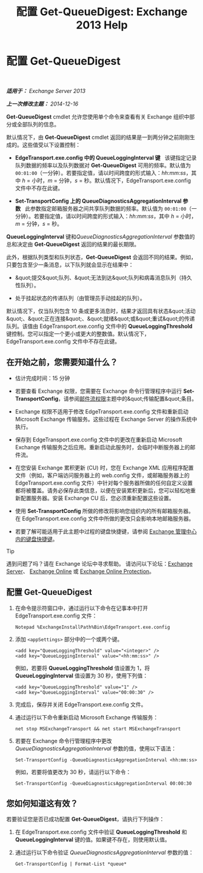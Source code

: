﻿---
title: '配置 Get-QueueDigest: Exchange 2013 Help'
TOCTitle: 配置 Get-QueueDigest
ms:assetid: f730c520-4ba5-4a15-8846-132bff500bb8
ms:mtpsurl: https://technet.microsoft.com/zh-cn/library/Dn505733(v=EXCHG.150)
ms:contentKeyID: 59636434
ms.date: 05/21/2018
mtps_version: v=EXCHG.150
ms.translationtype: MT
---

# 配置 Get-QueueDigest

 

_**适用于：** Exchange Server 2013_

_**上一次修改主题：** 2014-12-16_

**Get-QueueDigest** cmdlet 允许您使用单个命令来查看有关 Exchange 组织中部分或全部队列的信息。

默认情况下，由 **Get-QueueDigest** cmdlet 返回的结果是一到两分钟之前刚刚生成的。这些值受以下设置控制：

  - **EdgeTransport.exe.config 中的 QueueLoggingInterval 键**   该键指定记录队列数据的频率以及队列数据对 **Get-QueueDigest** 可用的频率。默认值为 `00:01:00`（一分钟）。若要指定值，请以时间跨度的形式输入：*hh:mm:ss*，其中 *h* = 小时，*m* = 分钟，*s* = 秒。默认情况下，EdgeTransport.exe.config 文件中不存在此键。

  - **Set-TransportConfig 上的 QueueDiagnosticsAggregationInterval 参数**   此参数指定邮箱服务器之间共享队列数据的频率。默认值为 `00:01:00`（一分钟）。若要指定值，请以时间跨度的形式输入：*hh:mm:ss*，其中 *h* = 小时，*m* = 分钟，*s* = 秒。

**QueueLoggingInterval** 键和*QueueDiagnosticsAggregationInterval* 参数值的总和决定由 **Get-QueueDigest** 返回的结果的最长期限。

此外，根据队列类型和队列状态，**Get-QueueDigest** 会返回不同的结果。例如，只要包含至少一条消息，以下队列就会显示在结果中：

  - \&quot;提交\&quot;队列、\&quot;无法到达\&quot;队列和病毒消息队列（持久性队列）。

  - 处于挂起状态的传递队列（由管理员手动挂起的队列）。

默认情况下，仅当队列包含 10 条或更多消息时，结果才返回具有状态\&quot;活动\&quot;、\&quot;正在连接\&quot;、\&quot;就绪\&quot;或\&quot;重试\&quot;的传递队列。该值由 EdgeTransport.exe.config 文件中的 **QueueLoggingThreshold** 键控制。您可以指定一个更小或更大的整数值。默认情况下，EdgeTransport.exe.config 文件中不存在此键。

## 在开始之前，您需要知道什么？

  - 估计完成时间：15 分钟

  - 若要查看 Exchange 权限，您需要在 Exchange 命令行管理程序中运行 **Set-TransportConfig**，请参阅[邮件流权限](mail-flow-permissions-exchange-2013-help.md)主题中的\&quot;传输配置\&quot;条目。

  - Exchange 权限不适用于修改 EdgeTransport.exe.config 文件和重新启动 Microsoft Exchange 传输服务。这些过程在 Exchange Server 的操作系统中执行。

  - 保存到 EdgeTransport.exe.config 文件中的更改在重新启动 Microsoft Exchange 传输服务之后应用。重新启动此服务时，会临时中断服务器上的邮件流。

  - 在您安装 Exchange 累积更新 (CU) 时，您在 Exchange XML 应用程序配置文件（例如，客户端访问服务器上的 web.config 文件，或邮箱服务器上的 EdgeTransport.exe.config 文件）中针对每个服务器所做的任何自定义设置都将被覆盖。请务必保存此类信息，以便在安装累积更新后，您可以轻松地重新配置服务器。安装 Exchange CU 后，您必须重新配置这些设置。

  - 使用 **Set-TransportConfig** 所做的修改将影响您组织内的所有邮箱服务器。在 EdgeTransport.exe.config 文件中所做的更改只会影响本地邮箱服务器。

  - 若要了解可能适用于此主题中过程的键盘快捷键，请参阅 [Exchange 管理中心内的键盘快捷键](keyboard-shortcuts-in-the-exchange-admin-center-exchange-online-protection-help.md)。

> [!tip]
> 遇到问题了吗？请在 Exchange 论坛中寻求帮助。 请访问以下论坛：<a href="https://go.microsoft.com/fwlink/p/?linkid=60612">Exchange Server</a>、 <a href="https://go.microsoft.com/fwlink/p/?linkid=267542">Exchange Online</a> 或 <a href="https://go.microsoft.com/fwlink/p/?linkid=285351">Exchange Online Protection</a>。


## 配置 Get-QueueDigest

1.  在命令提示符窗口中，通过运行以下命令在记事本中打开 EdgeTransport.exe.config 文件：
    
        Notepad %ExchangeInstallPath%Bin\EdgeTransport.exe.config

2.  添加 `<appSettings>` 部分中的一个或两个键。
    
        <add key="QueueLoggingThreshold" value="<integer>" />
        <add key="QueueLoggingInterval" value="<hh:mm:ss>" />
    
    例如，若要将 **QueueLoggingThreshold** 值设置为 1，将 **QueueLoggingInterval** 值设置为 30 秒，使用下列值：
    
        <add key="QueueLoggingThreshold" value="1" />
        <add key="QueueLoggingInterval" value="00:00:30" />

3.  完成后，保存并关闭 EdgeTransport.exe.config 文件。

4.  通过运行以下命令重新启动 Microsoft Exchange 传输服务：
    
        net stop MSExchangeTransport && net start MSExchangeTransport

5.  若要在 Exchange 命令行管理程序中更改 *QueueDiagnosticsAggregationInterval* 参数的值，使用以下语法：
    
        Set-TransportConfig -QueueDiagnosticsAggregationInterval <hh:mm:ss>
    
    例如，若要将值更改为 30 秒，请运行以下命令：
    
        Set-TransportConfig -QueueDiagnosticsAggregationInterval 00:00:30

## 您如何知道这有效？

若要验证您是否已成功配置 **Get-QueueDigest**，请执行下列操作：

1.  在 EdgeTransport.exe.config 文件中验证 **QueueLoggingThreshold** 和 **QueueLoggingInterval** 键的值。如果键不存在，则使用默认值。

2.  通过运行以下命令验证 *QueueDiagnosticsAggregationInterval* 参数的值：
    
        Get-TransportConfig | Format-List *queue*


